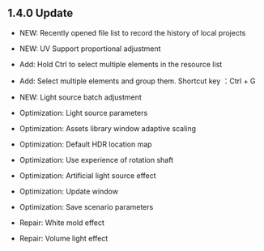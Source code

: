 ## 1.4.0 Update

- NEW: Recently opened file list to record the history of local projects
- NEW: UV Support proportional adjustment
- Add: Hold Ctrl to select multiple elements in the resource list
- Add: Select multiple elements and group them. Shortcut key ：Ctrl + G
- NEW: Light source batch adjustment

- Optimization: Light source parameters
- Optimization: Assets library window adaptive scaling
- Optimization: Default HDR location map
- Optimization: Use experience of rotation shaft
- Optimization: Artificial light source effect
- Optimization: Update window
- Optimization: Save scenario parameters

- Repair: White mold effect
- Repair: Volume light effect

